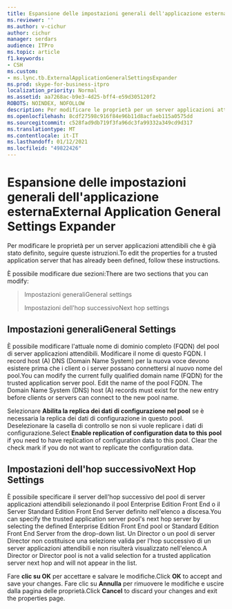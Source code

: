 ```yaml
---
title: Espansione delle impostazioni generali dell'applicazione esterna
ms.reviewer: ''
ms.author: v-cichur
author: cichur
manager: serdars
audience: ITPro
ms.topic: article
f1.keywords:
- CSH
ms.custom:
- ms.lync.tb.ExternalApplicationGeneralSettingsExpander
ms.prod: skype-for-business-itpro
localization_priority: Normal
ms.assetid: aa7268ac-b9e3-4d25-bff4-e59d305120f2
ROBOTS: NOINDEX, NOFOLLOW
description: Per modificare le proprietà per un server applicazioni attendibili che è già stato definito, seguire queste istruzioni.
ms.openlocfilehash: 8cdf27598c916f84e96b11d8acfaeb115a0575dd
ms.sourcegitcommit: c528fad9db719f3fa96dc3fa99332a349cd9d317
ms.translationtype: MT
ms.contentlocale: it-IT
ms.lasthandoff: 01/12/2021
ms.locfileid: "49822426"
---
```

# <a name="external-application-general-settings-expander"></a><span data-ttu-id="ae1e0-103">Espansione delle impostazioni generali dell'applicazione esterna</span><span class="sxs-lookup"><span data-stu-id="ae1e0-103">External Application General Settings Expander</span></span>
 
<span data-ttu-id="ae1e0-104">Per modificare le proprietà per un server applicazioni attendibili che è già stato definito, seguire queste istruzioni.</span><span class="sxs-lookup"><span data-stu-id="ae1e0-104">To edit the properties for a trusted application server that has already been defined, follow these instructions.</span></span>
  
<span data-ttu-id="ae1e0-105">È possibile modificare due sezioni:</span><span class="sxs-lookup"><span data-stu-id="ae1e0-105">There are two sections that you can modify:</span></span>
  
> <span data-ttu-id="ae1e0-106">Impostazioni generali</span><span class="sxs-lookup"><span data-stu-id="ae1e0-106">General settings</span></span>
> 
> <span data-ttu-id="ae1e0-107">Impostazioni dell'hop successivo</span><span class="sxs-lookup"><span data-stu-id="ae1e0-107">Next hop settings</span></span>
    
## <a name="general-settings"></a><span data-ttu-id="ae1e0-108">Impostazioni generali</span><span class="sxs-lookup"><span data-stu-id="ae1e0-108">General Settings</span></span>

<span data-ttu-id="ae1e0-p101">È possibile modificare l'attuale nome di dominio completo (FQDN) del pool di server applicazioni attendibili. Modificare il nome di questo FQDN. I record host (A) DNS (Domain Name System) per la nuova voce devono esistere prima che i client o i server possano connettersi al nuovo nome del pool.</span><span class="sxs-lookup"><span data-stu-id="ae1e0-p101">You can modify the current fully qualified domain name (FQDN) for the trusted application server pool. Edit the name of the pool FQDN. The Domain Name System (DNS) host (A) records must exist for the new entry before clients or servers can connect to the new pool name.</span></span>
  
<span data-ttu-id="ae1e0-p102">Selezionare **Abilita la replica dei dati di configurazione nel pool** se è necessaria la replica dei dati di configurazione in questo pool. Deselezionare la casella di controllo se non si vuole replicare i dati di configurazione.</span><span class="sxs-lookup"><span data-stu-id="ae1e0-p102">Select **Enable replication of configuration data to this pool** if you need to have replication of configuration data to this pool. Clear the check mark if you do not want to replicate the configuration data.</span></span>
  
## <a name="next-hop-settings"></a><span data-ttu-id="ae1e0-114">Impostazioni dell'hop successivo</span><span class="sxs-lookup"><span data-stu-id="ae1e0-114">Next Hop Settings</span></span>

<span data-ttu-id="ae1e0-115">È possibile specificare il server dell'hop successivo del pool di server applicazioni attendibili selezionando il pool Enterprise Edition Front End o il Server Standard Edition Front End Server definito nell'elenco a discesa.</span><span class="sxs-lookup"><span data-stu-id="ae1e0-115">You can specify the trusted application server pool's next hop server by selecting the defined Enterprise Edition Front End pool or Standard Edition Front End Server from the drop-down list.</span></span> <span data-ttu-id="ae1e0-116">Un Director o un pool di server Director non costituisce una selezione valida per l'hop successivo di un server applicazioni attendibili e non risulterà visualizzato nell'elenco.</span><span class="sxs-lookup"><span data-stu-id="ae1e0-116">A Director or Director pool is not a valid selection for a trusted application server next hop and will not appear in the list.</span></span>
  

<span data-ttu-id="ae1e0-117">Fare **clic su OK** per accettare e salvare le modifiche.</span><span class="sxs-lookup"><span data-stu-id="ae1e0-117">Click **OK** to accept and save your changes.</span></span> <span data-ttu-id="ae1e0-118">Fare clic su **Annulla** per rimuovere le modifiche e uscire dalla pagina delle proprietà.</span><span class="sxs-lookup"><span data-stu-id="ae1e0-118">Click **Cancel** to discard your changes and exit the properties page.</span></span>
  

